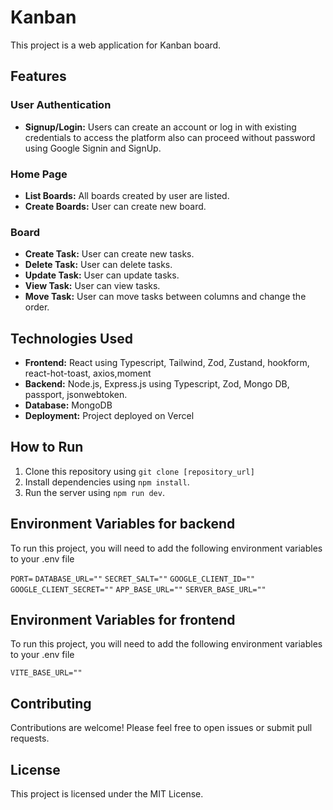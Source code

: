 # Kanban

This project is a web application for Kanban board.

## Features

### User Authentication
- **Signup/Login:** Users can create an account or log in with existing credentials to access the platform also can proceed without password using Google Signin and SignUp.


### Home Page
- **List Boards:** All boards created by user are listed.
- **Create Boards:** User can create new board.


### Board
- **Create Task:** User can create new tasks.
- **Delete Task:** User can delete  tasks.
- **Update Task:** User can update  tasks.
- **View Task:** User can view tasks.
- **Move Task:** User can move tasks between columns and change the order.


## Technologies Used
- **Frontend:** React using Typescript, Tailwind, Zod, Zustand, hookform, react-hot-toast, axios,moment
- **Backend:** Node.js, Express.js using Typescript, Zod, Mongo DB, passport, jsonwebtoken.
- **Database:** MongoDB
- **Deployment:** Project deployed on Vercel



## How to Run
1. Clone this repository using `git clone [repository_url]`
2. Install dependencies using `npm install`.
4. Run the server using `npm run dev`.


## Environment Variables for backend

To run this project, you will need to add the following environment variables to your .env file

`PORT=`
`DATABASE_URL=""`
`SECRET_SALT=""`
`GOOGLE_CLIENT_ID=""`
`GOOGLE_CLIENT_SECRET=""`
`APP_BASE_URL=""`
`SERVER_BASE_URL=""`

## Environment Variables for frontend

To run this project, you will need to add the following environment variables to your .env file

`VITE_BASE_URL=""`

## Contributing
Contributions are welcome! Please feel free to open issues or submit pull requests.

## License
This project is licensed under the MIT License.

